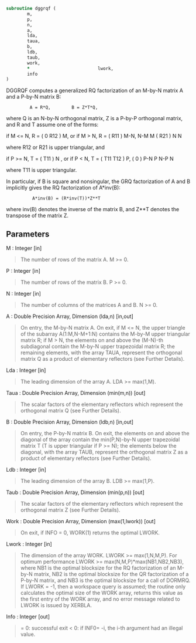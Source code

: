 ```fortran
subroutine dggrqf (
		m,
		p,
		n,
		a,
		lda,
		taua,
		b,
		ldb,
		taub,
		work,
		*                          lwork,
		info
)
```

 DGGRQF computes a generalized RQ factorization of an M-by-N matrix A
 and a P-by-N matrix B:

             A = R*Q,        B = Z*T*Q,

 where Q is an N-by-N orthogonal matrix, Z is a P-by-P orthogonal
 matrix, and R and T assume one of the forms:

 if M <= N,  R = ( 0  R12 ) M,   or if M > N,  R = ( R11 ) M-N,
                  N-M  M                           ( R21 ) N
                                                      N

 where R12 or R21 is upper triangular, and

 if P >= N,  T = ( T11 ) N  ,   or if P < N,  T = ( T11  T12 ) P,
                 (  0  ) P-N                         P   N-P
                    N

 where T11 is upper triangular.

 In particular, if B is square and nonsingular, the GRQ factorization
 of A and B implicitly gives the RQ factorization of A*inv(B):

              A*inv(B) = (R*inv(T))*Z**T

 where inv(B) denotes the inverse of the matrix B, and Z**T denotes the
 transpose of the matrix Z.

## Parameters
M : Integer [in]
> The number of rows of the matrix A.  M >= 0.

P : Integer [in]
> The number of rows of the matrix B.  P >= 0.

N : Integer [in]
> The number of columns of the matrices A and B. N >= 0.

A : Double Precision Array, Dimension (lda,n) [in,out]
> On entry, the M-by-N matrix A.
> On exit, if M <= N, the upper triangle of the subarray
> A(1:M,N-M+1:N) contains the M-by-M upper triangular matrix R;
> if M > N, the elements on and above the (M-N)-th subdiagonal
> contain the M-by-N upper trapezoidal matrix R; the remaining
> elements, with the array TAUA, represent the orthogonal
> matrix Q as a product of elementary reflectors (see Further
> Details).

Lda : Integer [in]
> The leading dimension of the array A. LDA >= max(1,M).

Taua : Double Precision Array, Dimension (min(m,n)) [out]
> The scalar factors of the elementary reflectors which
> represent the orthogonal matrix Q (see Further Details).

B : Double Precision Array, Dimension (ldb,n) [in,out]
> On entry, the P-by-N matrix B.
> On exit, the elements on and above the diagonal of the array
> contain the min(P,N)-by-N upper trapezoidal matrix T (T is
> upper triangular if P >= N); the elements below the diagonal,
> with the array TAUB, represent the orthogonal matrix Z as a
> product of elementary reflectors (see Further Details).

Ldb : Integer [in]
> The leading dimension of the array B. LDB >= max(1,P).

Taub : Double Precision Array, Dimension (min(p,n)) [out]
> The scalar factors of the elementary reflectors which
> represent the orthogonal matrix Z (see Further Details).

Work : Double Precision Array, Dimension (max(1,lwork)) [out]
> On exit, if INFO = 0, WORK(1) returns the optimal LWORK.

Lwork : Integer [in]
> The dimension of the array WORK. LWORK >= max(1,N,M,P).
> For optimum performance LWORK >= max(N,M,P)*max(NB1,NB2,NB3),
> where NB1 is the optimal blocksize for the RQ factorization
> of an M-by-N matrix, NB2 is the optimal blocksize for the
> QR factorization of a P-by-N matrix, and NB3 is the optimal
> blocksize for a call of DORMRQ.
> If LWORK = -1, then a workspace query is assumed; the routine
> only calculates the optimal size of the WORK array, returns
> this value as the first entry of the WORK array, and no error
> message related to LWORK is issued by XERBLA.

Info : Integer [out]
> = 0:  successful exit
> < 0:  if INF0= -i, the i-th argument had an illegal value.

